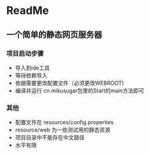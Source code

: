 # ReadMe

## 一个简单的静态网页服务器

### 项目启动步骤
+ 导入到ide工具
+ 等待依赖导入
+ 依据需要更改配置文件（必须更改WEBROOT)
+ 编译并运行 cn.mikusugar包里的Start的main方法即可
### 其他
+ 配置文件在 resources/config.properties
+ resource/web 为一些测试用的静态资源
+ 项目目录中不能存在中文路径
+ 水平有限


